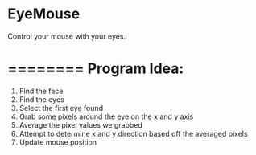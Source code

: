 EyeMouse
========

Control your mouse with your eyes. 

========
Program Idea:
========

1. Find the face
2. Find the eyes
3. Select the first eye found
4. Grab some pixels around the eye on the x and y axis
5. Average the pixel values we grabbed
6. Attempt to determine x and y direction based off the averaged pixels
7. Update mouse position
